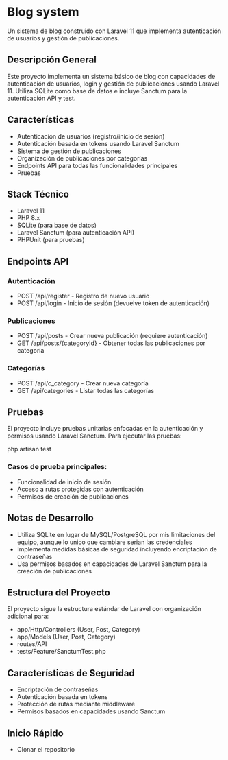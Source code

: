 # Blog system
Un sistema de blog construido con Laravel 11 que implementa autenticación de usuarios y gestión de publicaciones.

## Descripción General
Este proyecto implementa un sistema básico de blog con capacidades de autenticación de usuarios, login y gestión de publicaciones usando Laravel 11. Utiliza SQLite como base de datos e incluye Sanctum para la autenticación API y test.

## Características

- Autenticación de usuarios (registro/inicio de sesión)
- Autenticación basada en tokens usando Laravel Sanctum
- Sistema de gestión de publicaciones
- Organización de publicaciones por categorías
- Endpoints API para todas las funcionalidades principales
- Pruebas

## Stack Técnico

- Laravel 11
- PHP 8.x
- SQLite (para base de datos)
- Laravel Sanctum (para autenticación API)
- PHPUnit (para pruebas)

## Endpoints API
### Autenticación

- POST /api/register - Registro de nuevo usuario
- POST /api/login - Inicio de sesión (devuelve token de autenticación)

### Publicaciones

- POST /api/posts - Crear nueva publicación (requiere autenticación)
- GET /api/posts/{categoryId} - Obtener todas las publicaciones por categoría

### Categorías

- POST /api/c_category - Crear nueva categoría
- GET /api/categories - Listar todas las categorías

## Pruebas
El proyecto incluye pruebas unitarias enfocadas en la autenticación y permisos usando Laravel Sanctum. Para ejecutar las pruebas:

php artisan test

### Casos de prueba principales:

- Funcionalidad de inicio de sesión
- Acceso a rutas protegidas con autenticación
- Permisos de creación de publicaciones

## Notas de Desarrollo

- Utiliza SQLite en lugar de MySQL/PostgreSQL por mis limitaciones del equipo, aunque lo unico que cambiare serian las credenciales
- Implementa medidas básicas de seguridad incluyendo encriptación de contraseñas
- Usa permisos basados en capacidades de Laravel Sanctum para la creación de publicaciones

## Estructura del Proyecto
El proyecto sigue la estructura estándar de Laravel con organización adicional para:

- app/Http/Controllers (User, Post, Category)
- app/Models (User, Post, Category)
- routes/API
- tests/Feature/SanctumTest.php

## Características de Seguridad

- Encriptación de contraseñas
- Autenticación basada en tokens
- Protección de rutas mediante middleware
- Permisos basados en capacidades usando Sanctum

## Inicio Rápido

- Clonar el repositorio
